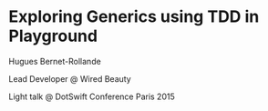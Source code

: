 # Exploring Generics using TDD in Playground


Hugues Bernet-Rollande

Lead Developer @ Wired Beauty

Light talk @ DotSwift Conference Paris 2015
